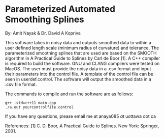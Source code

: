 # Parameterized Automated Smoothing Splines

By: Amit Nayak & Dr. David A Kopriva

This software takes in noisy data and outputs smoothed data to within a user defined length scale (minimum radius of curvature) and tolerance. 
The parameterized smoothing splines that are used are based on the SMOOTH algorithm in A Practical Guide to Splines by Carl de Boor [1]. 
A C++ compiler is required to build the software. GNU and CLANG compilers were tested on MacOS.
The user must provide the noisy data in a .csv format and input their parameters into the control file.
A template of the control file can be seen in userdef.control.
The software will output the smoothed data in a .csv file format. 

The commands to compile and run the software are as follows:
```
g++ -std=c++11 main.cpp
./a.out yourcontrolfile.control
```


If you have any questions, please email me at anaya085 *at* uottawa dot ca


References:
[1] C. D. Boor, A Practical Guide to Splines. New York: Springer, 2001. 
